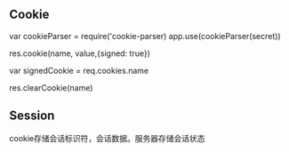 <h2>Cookie</h2>
var cookieParser = require('cookie-parser)
app.use(cookieParser(secret))

res.cookie(name, value,{signed: true})

var signedCookie = req.cookies.name

res.clearCookie(name)


<h2>Session</h2>
cookie存储会话标识符，会话数据。服务器存储会话状态

